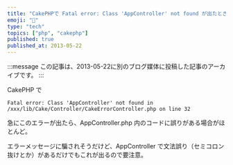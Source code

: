```yaml
---
title: "CakePHPで Fatal error: Class 'AppController' not found が出たときは"
emoji: "🐘"
type: "tech"
topics: ["php", "cakephp"]
published: true
published_at: 2013-05-22
---
```


:::message
この記事は、2013-05-22に別のブログ媒体に投稿した記事のアーカイブです。
:::

CakePHP で

```
Fatal error: Class 'AppController' not found in /xxx/lib/Cake/Controller/CakeErrorController.php on line 32
```

急にこのエラーが出たら、AppController.php 内のコードに誤りがある場合がほとんど。

エラーメッセージに騙されそうだけど、AppController で文法誤り（セミコロン抜けとか）があるだけでもこれが出るので要注意。
